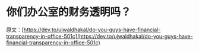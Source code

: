 # 你们办公室的财务透明吗？

原文：[https://dev.to/ujwaldhakal/do-you-guys-have-financial-transparency-in-office-501c](https://dev.to/ujwaldhakal/do-you-guys-have-financial-transparency-in-office-501c)